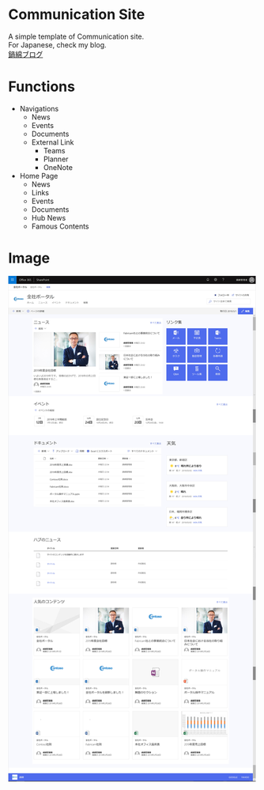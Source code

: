# Communication Site
A simple template of Communication site.  
For Japanese, check my blog.  
[鍋綿ブログ](https://www.micknabewata.com/entry/sharepoint/communicationSiteTemplate)  

# Functions
- Navigations
    - News
    - Events
    - Documents
    - External Link
        - Teams
        - Planner
        - OneNote
- Home Page
    - News
    - Links
    - Events
    - Documents
    - Hub News
    - Famous Contents

# Image
!["Image"](https://github.com/MickNabewata/spo-site-templates/blob/images/Communication%20Site/1.png "Image")

